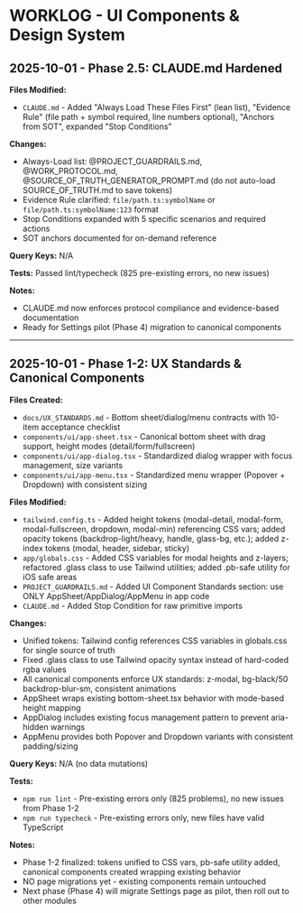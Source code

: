 # WORKLOG - UI Components & Design System

## 2025-10-01 - Phase 2.5: CLAUDE.md Hardened

**Files Modified:**
- `CLAUDE.md` - Added "Always Load These Files First" (lean list), "Evidence Rule" (file path + symbol required, line numbers optional), "Anchors from SOT", expanded "Stop Conditions"

**Changes:**
- Always-Load list: @PROJECT_GUARDRAILS.md, @WORK_PROTOCOL.md, @SOURCE_OF_TRUTH_GENERATOR_PROMPT.md (do not auto-load SOURCE_OF_TRUTH.md to save tokens)
- Evidence Rule clarified: `file/path.ts:symbolName` or `file/path.ts:symbolName:123` format
- Stop Conditions expanded with 5 specific scenarios and required actions
- SOT anchors documented for on-demand reference

**Query Keys:** N/A

**Tests:** Passed lint/typecheck (825 pre-existing errors, no new issues)

**Notes:**
- CLAUDE.md now enforces protocol compliance and evidence-based documentation
- Ready for Settings pilot (Phase 4) migration to canonical components

---

## 2025-10-01 - Phase 1-2: UX Standards & Canonical Components

**Files Created:**
- `docs/UX_STANDARDS.md` - Bottom sheet/dialog/menu contracts with 10-item acceptance checklist
- `components/ui/app-sheet.tsx` - Canonical bottom sheet with drag support, height modes (detail/form/fullscreen)
- `components/ui/app-dialog.tsx` - Standardized dialog wrapper with focus management, size variants
- `components/ui/app-menu.tsx` - Standardized menu wrapper (Popover + Dropdown) with consistent sizing

**Files Modified:**
- `tailwind.config.ts` - Added height tokens (modal-detail, modal-form, modal-fullscreen, dropdown, modal-min) referencing CSS vars; added opacity tokens (backdrop-light/heavy, handle, glass-bg, etc.); added z-index tokens (modal, header, sidebar, sticky)
- `app/globals.css` - Added CSS variables for modal heights and z-layers; refactored .glass class to use Tailwind utilities; added .pb-safe utility for iOS safe areas
- `PROJECT_GUARDRAILS.md` - Added UI Component Standards section: use ONLY AppSheet/AppDialog/AppMenu in app code
- `CLAUDE.md` - Added Stop Condition for raw primitive imports

**Changes:**
- Unified tokens: Tailwind config references CSS variables in globals.css for single source of truth
- Fixed .glass class to use Tailwind opacity syntax instead of hard-coded rgba values
- All canonical components enforce UX standards: z-modal, bg-black/50 backdrop-blur-sm, consistent animations
- AppSheet wraps existing bottom-sheet.tsx behavior with mode-based height mapping
- AppDialog includes existing focus management pattern to prevent aria-hidden warnings
- AppMenu provides both Popover and Dropdown variants with consistent padding/sizing

**Query Keys:** N/A (no data mutations)

**Tests:**
- `npm run lint` - Pre-existing errors only (825 problems), no new issues from Phase 1-2
- `npm run typecheck` - Pre-existing errors only, new files have valid TypeScript

**Notes:**
- Phase 1-2 finalized: tokens unified to CSS vars, pb-safe utility added, canonical components created wrapping existing behavior
- NO page migrations yet - existing components remain untouched
- Next phase (Phase 4) will migrate Settings page as pilot, then roll out to other modules
